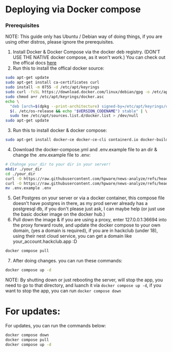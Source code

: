 # Deploying via Docker compose
### Prerequisites
NOTE: This guide only has Ubuntu / Debian way of doing things, if you are using other distros, please ignore the prerequisites.
1. Install Docker & Docker Compose via the docker deb registry. (DON'T USE THE NATIVE docker compose, as it won't work.)
You can check out the offical docs [here](https://docs.docker.com/engine/install/debian/)
2. Run this to install the offical docker source:
```bash
sudo apt-get update
sudo apt-get install ca-certificates curl
sudo install -m 0755 -d /etc/apt/keyrings
sudo curl -fsSL https://download.docker.com/linux/debian/gpg -o /etc/apt/keyrings/docker.asc
sudo chmod a+r /etc/apt/keyrings/docker.asc
echo \
  "deb [arch=$(dpkg --print-architecture) signed-by=/etc/apt/keyrings/docker.asc] https://download.docker.com/linux/debian \
  $(. /etc/os-release && echo "$VERSION_CODENAME") stable" | \
  sudo tee /etc/apt/sources.list.d/docker.list > /dev/null
sudo apt-get update
```
3. Run this to install docker & docker compose:
```bash
sudo apt-get install docker-ce docker-ce-cli containerd.io docker-buildx-plugin docker-compose-plugin
```
4. Download the docker-compose.yml and .env.example file to an dir & change the .env.example file to .env:
```bash
# Chahnge your_dir to your dir in your server!
mkdir ./your_dir
cd ./your_dir
curl -O https://raw.githubusercontent.com/hpware/news-analyze/refs/heads/master/docker-compose.yml
curl -O https://raw.githubusercontent.com/hpware/news-analyze/refs/heads/master/.env.example
mv .env.example .env
```
5. Get Postgres on your server or via a docker container, this compose file doesn't have postgres in there, as my prod server already has a postgresql db, if you don't please just ask, I can maybe help (or just use the basic docker image on the docker hub.)
6. Pull down the image & if you are using a proxy, enter 127.0.0.1:36694 into the proxy forward route, and update the docker compose to your own domain, (yes a domain is required), if you are in hackclub (under 18), using their nest cloud service, you can get a domain like your_account.hackclub.app :D
```bash
docker compose pull
```
7. After doing changes. you can run these commands:
```bash
docker compose up -d
```
NOTE: By shutting down or just rebooting the server, will stop the app, you need to go to that directory, and luanch it via `docker compose up -d`, if you want to stop the app, you can run `docker compose down`

# For updates:
For updates, you can run the commands below:
```bash
docker compose down
docker compose pull
docker compose up -d
```
